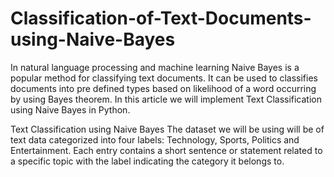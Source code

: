 # Classification-of-Text-Documents-using-Naive-Bayes

In natural language processing and machine learning Naive Bayes is a popular method for classifying text documents. It can be used to classifies documents into pre defined types based on likelihood of a word occurring by using Bayes theorem. In this article we will implement Text Classification using Naive Bayes in Python.


Text Classification using Naive Bayes
The dataset we will be using will be of text data categorized into four labels: Technology, Sports, Politics and Entertainment. Each entry contains a short sentence or statement related to a specific topic with the label indicating the category it belongs to.
